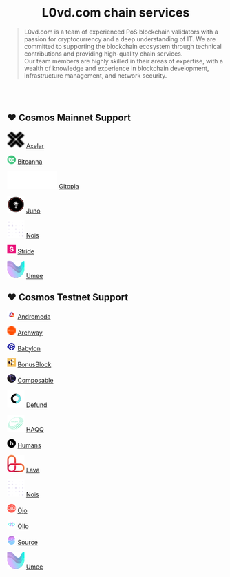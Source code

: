<h1 align="center">L0vd.com chain services</h1>

> L0vd.com is a team of experienced PoS blockchain validators with a passion for cryptocurrency and a deep understanding of IT. We are committed to supporting the blockchain ecosystem through technical contributions and providing high-quality chain services. </br>
> Our team members are highly skilled in their areas of expertise, with a wealth of knowledge and experience in blockchain development, infrastructure management, and network security.

<br/><br/>

## :heart: Cosmos Mainnet Support

<img src="https://raw.githubusercontent.com/L0vd/image-content/main/gitbook-logos/axelar.svg" data-size="line"> [Axelar](mainnets/axelar/)

<img src="https://raw.githubusercontent.com/L0vd/image-content/main/gitbook-logos/bitcanna.png" data-size="line"> [Bitcanna](mainnets/bitcanna/)

<img src="https://raw.githubusercontent.com/L0vd/image-content/main/gitbook-logos/gitopia.svg" data-size="line"> [Gitopia](mainnets/gitopia/)

<img src="https://raw.githubusercontent.com/L0vd/image-content/main/gitbook-logos/juno.svg" data-size="line"> [Juno](mainnets/juno/)

<img src="https://raw.githubusercontent.com/L0vd/image-content/main/gitbook-logos/nois.svg" data-size="line"> [Nois](mainnets/nois/)

<img src="https://raw.githubusercontent.com/L0vd/image-content/main/gitbook-logos/stride.png" data-size="line"> [Stride](mainnets/stride/)

<img src="https://raw.githubusercontent.com/L0vd/image-content/main/gitbook-logos/umee.svg" data-size="line"> [Umee](mainnets/umee/)




## :heart: Cosmos Testnet Support

<img src="https://raw.githubusercontent.com/L0vd/image-content/main/gitbook-logos/andromeda.png" data-size="line"> [Andromeda](testnets/andromeda/)

<img src="https://raw.githubusercontent.com/L0vd/image-content/main/gitbook-logos/archway.png" width="20" data-size="line"> [Archway](testnets/archway/)

<img src="https://raw.githubusercontent.com/L0vd/image-content/main/gitbook-logos/babylon.png" data-size="line"> [Babylon](testnets/babylon/)

<img src="https://raw.githubusercontent.com/L0vd/image-content/main/gitbook-logos/bonusblock.jpg" data-size="line"> [BonusBlock](testnets/bonusblock/)

<img src="https://raw.githubusercontent.com/L0vd/image-content/main/gitbook-logos/composable.png" data-size="line" width="20"> [Composable](testnets/composable/)

<img src="https://raw.githubusercontent.com/L0vd/image-content/main/gitbook-logos/defund.svg" data-size="line"> [Defund](testnets/defund/)

<img src="https://raw.githubusercontent.com/L0vd/image-content/main/gitbook-logos/haqq.svg" data-size="line"> [HAQQ](testnets/haqq/)

<img src="https://raw.githubusercontent.com/L0vd/image-content/main/gitbook-logos/humans.png" data-size="line"> [Humans](testnets/humans/)

<img src="https://raw.githubusercontent.com/L0vd/image-content/main/gitbook-logos/lava.svg" data-size="line"> [Lava](testnets/lava/)

<img src="https://raw.githubusercontent.com/L0vd/image-content/main/gitbook-logos/nois.svg" data-size="line"> [Nois](testnets/nois/)

<img src="https://raw.githubusercontent.com/L0vd/image-content/main/gitbook-logos/ojo.png" data-size="line"> [Ojo](testnets/ojo/)

<img src="https://raw.githubusercontent.com/L0vd/image-content/main/gitbook-logos/ollo.png" data-size="line"> [Ollo](testnets/ollo/)

<img src="https://raw.githubusercontent.com/L0vd/image-content/main/gitbook-logos/source.png" width="20" data-size="line"> [Source](testnets/source/)

<img src="https://raw.githubusercontent.com/L0vd/image-content/main/gitbook-logos/umee.svg" data-size="line"> [Umee](testnets/umee/)
